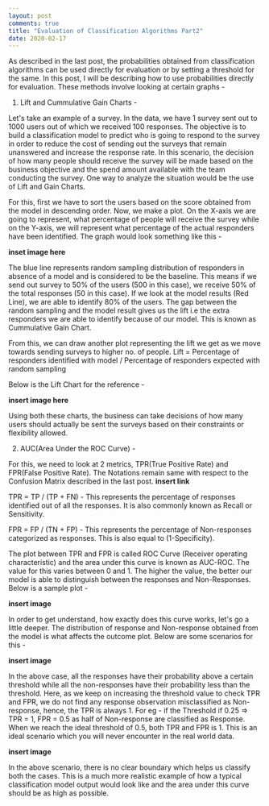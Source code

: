 ```yaml
---
layout: post
comments: true
title: "Evaluation of Classification Algorithms Part2"
date: 2020-02-17
---
```


As described in the last post, the probabilities obtained from classification algorithms can be used directly for evaluation or by setting a threshold for the same. In this post, I will be describing how to use probabilities directly for evaluation. These methods involve looking at certain graphs - 

1. Lift and Cummulative Gain Charts - 

Let's take an example of a survey. In the data, we have 1 survey sent out to 1000 users out of which we received 100 responses. The objective is to build a classification model to predict who is going to respond to the survey in order to reduce the cost of sending out the surveys that remain unanswered and increase the response rate. In this scenario, the decision of how many people should receive the survey will be made based on the business objective and the spend amount available with the team conducting the survey. One way to analyze the situation would be the use of Lift and Gain Charts.

For this, first we have to sort the users based on the score obtained from the model in descending order. Now, we make a plot.
On the X-axis we are going to represent, what percentage of people will receive the survey while on the Y-axis, we will represent what percentage of the actual responders have been identified. The graph would look something like this - 

**inset image here**

The blue line represents random sampling distribution of responders in absence of a model and is considered to be the baseline. This means if we send out survey to 50% of the users (500 in this case), we receive 50% of the total responses (50 in this case). If we look at the model results (Red Line), we are able to identify 80% of the users. The gap between the random sampling and the model result gives us the lift i.e the extra responders we are able to identify because of our model. This is known as Cummulative Gain Chart.

From this, we can draw another plot representing the lift we get as we move towards sending surveys to higher no. of people.
Lift = Percentage of responders identified with model / Percentage of responders expected with random sampling

Below is the Lift Chart for the reference - 

**insert image here**

Using both these charts, the business can take decisions of how many users should actually be sent the surveys based on their constraints or flexibility allowed.

2. AUC(Area Under the ROC Curve) - 

For this, we need to look at 2 metrics, TPR(True Positive Rate) and FPR(False Positive Rate). The Notations remain same with respect to the Confusion Matrix described in the last post. **insert link**

TPR = TP / (TP + FN)  - This represents the percentage of responses identified out of all the responses. It is also commonly known as Recall or Sensitivity.

FPR = FP / (TN + FP)  - This represents the percentage of Non-responses categorized as responses. This is also equal to (1-Specificity).

The plot between TPR and FPR is called ROC Curve (Receiver operating characteristic) and the area under this curve is known as AUC-ROC. The value for this varies between 0 and 1. The higher the value, the better our model is able to distinguish between the responses and Non-Responses. Below is a sample plot - 

**insert image**

In order to get understand, how exactly does this curve works, let's go a little deeper. The distribution of response and Non-response obtained from the model is what affects the outcome plot. Below are some scenarios for this - 

**insert image**

In the above case, all the responses have their probability above a certain threshold while all the non-responses have their probability less than the threshold. Here, as we keep on increasing the threshold value to check TPR and FPR, we do not find any response observation misclassified as Non-response, hence, the TPR is always 1. For eg - if the Threshold if 0.25 => TPR = 1, FPR = 0.5 as half of Non-response are classified as Response. When we reach the ideal threshold of 0.5, both TPR and FPR is 1. This is an ideal scenario which you will never encounter in the real world data.

**insert image**

In the above scenario, there is no clear boundary which helps us classify both the cases. This is a much more realistic example of how a typical classification model output would look like and the area under this curve should be as high as possible.




